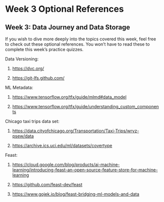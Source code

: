 # Week 3 Optional References

## Week 3: Data Journey and Data Storage 

If you wish to dive more deeply into the topics covered this week, feel free to check out these optional references. You won’t have to read these to complete this week’s practice quizzes.

Data Versioning:

1. https://dvc.org/

2. https://git-lfs.github.com/

ML Metadata:

1. https://www.tensorflow.org/tfx/guide/mlmd#data_model

2. https://www.tensorflow.org/tfx/guide/understanding_custom_components

Chicago taxi trips data set: 

1. https://data.cityofchicago.org/Transportation/Taxi-Trips/wrvz-psew/data

2. https://archive.ics.uci.edu/ml/datasets/covertype

Feast:

1. https://cloud.google.com/blog/products/ai-machine-learning/introducing-feast-an-open-source-feature-store-for-machine-learning

2. https://github.com/feast-dev/feast

3. https://www.gojek.io/blog/feast-bridging-ml-models-and-data

